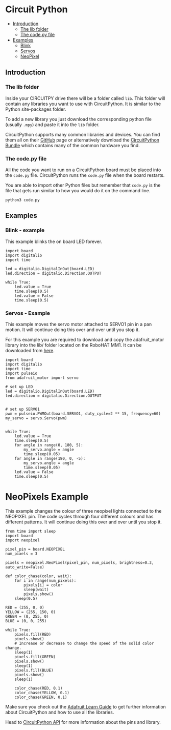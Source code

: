 # Circuit Python

* [Introduction](#introduction)
    - [The lib folder](#the-lib-folder)
    - [The code.py file](#the-codepy-file)
* [Examples](#examples)
    - [Blink](#blink-example)
    - [Servos](#servos-example)
    - [NeoPixel](#neopixels-example)

## Introduction

### The lib folder

Inside your CIRCUITPY drive there will be a folder called `lib`.  This folder will contain any libraries you want to use with CircuitPython.  It is similar to the Python site-packages folder.

To add a new library you just download the corresponding python file (usually `.mpy`) and paste it into the `lib` folder.

CircuitPython supports many common libraries and devices.  You can find them all on their [GitHub](https://github.com/adafruit) page or alternatively download the [CircuitPython Bundle](https://github.com/adafruit/Adafruit_CircuitPython_Bundle/releases) which contains many of the common hardware you find.


### The code.py file

All the code you want to run on a CircuitPython board must be placed into the `code.py` file.  CircuitPython runs the `code.py` file when the board restarts.

You are able to import other Python files but remember that `code.py` is the file that gets run similar to how you would do it on the command line.

```
python3 code.py
```

## Examples

### Blink - example

This example blinks the on board LED forever.

```python3
import board
import digitalio
import time

led = digitalio.DigitalInOut(board.LED)
led.direction = digitalio.Direction.OUTPUT

while True:
    led.value = True
    time.sleep(0.5)
    led.value = False
    time.sleep(0.5)
```


### Servos - Example

This example moves the servo motor attached to SERVO1 pin in a pan motion.  It will continue doing this over and over until you stop it.

For this example you are required to download and copy the adafruit_motor library into the lib/ folder located on the RoboHAT MM1.  It can be downloaded from [here](https://github.com/adafruit/Adafruit_CircuitPython_Motor/releases).


```python3
import board
import digitalio
import time
import pulseio
from adafruit_motor import servo

# set up LED
led = digitalio.DigitalInOut(board.LED)
led.direction = digitalio.Direction.OUTPUT


# set up SERVO1
pwm = pulseio.PWMOut(board.SERVO1, duty_cycle=2 ** 15, frequency=60)
my_servo = servo.Servo(pwm)


while True:
    led.value = True
    time.sleep(0.5)
    for angle in range(0, 180, 5):
        my_servo.angle = angle
        time.sleep(0.05)
    for angle in range(180, 0, -5):
        my_servo.angle = angle
        time.sleep(0.05)
    led.value = False
    time.sleep(0.5)

```

# NeoPixels Example
This example changes the colour of three neopixel lights connected to the NEOPIXEL pin.  The code cycles through four different colours and has different patterns.  It will continue doing this over and over until you stop it. 

```python3
from time import sleep
import board
import neopixel
 
pixel_pin = board.NEOPIXEL
num_pixels = 3
 
pixels = neopixel.NeoPixel(pixel_pin, num_pixels, brightness=0.3, auto_write=False)
 
def color_chase(color, wait):
    for i in range(num_pixels):
        pixels[i] = color
        sleep(wait)
        pixels.show()
    sleep(0.5)
 
RED = (255, 0, 0)
YELLOW = (255, 150, 0)
GREEN = (0, 255, 0)
BLUE = (0, 0, 255)
 
while True:
    pixels.fill(RED)
    pixels.show()
    # Increase or decrease to change the speed of the solid color change.
    sleep(1)
    pixels.fill(GREEN)
    pixels.show()
    sleep(1)
    pixels.fill(BLUE)
    pixels.show()
    sleep(1)
 
    color_chase(RED, 0.1)
    color_chase(YELLOW, 0.1)
    color_chase(GREEN, 0.1)
 ```


Make sure you check out the [Adafruit Learn Guide](https://learn.adafruit.com/welcome-to-circuitpython/overview) to get further information about CircuitPython and how to use all the libraries.

Head to [CircuitPython API](/guide/Circuitpython%20API/Circuit_Python_API/) for more information about the pins and library.
